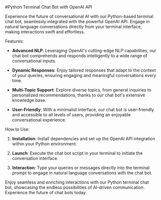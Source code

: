#Python Terminal Chat Bot with OpenAI API


Experience the future of conversational AI with our Python-based terminal chat bot, seamlessly integrated with the powerful OpenAI API. Engage in natural language conversations directly from your terminal interface, making interactions swift and effortless.

Features:

- **Advanced NLP**: Leveraging OpenAI's cutting-edge NLP capabilities, our chat bot comprehends and responds intelligently to a wide range of conversational inputs.

- **Dynamic Responses**: Enjoy tailored responses that adapt to the context of your queries, ensuring engaging and meaningful conversations every time.

- **Multi-Topic Support**: Explore diverse topics, from general inquiries to personalized recommendations, thanks to our chat bot's extensive knowledge base.

- **User-Friendly**: With a minimalist interface, our chat bot is user-friendly and accessible to all levels of users, providing an enjoyable conversational experience.

How to Use:

1. **Installation**: Install dependencies and set up the OpenAI API integration within your Python environment.

2. **Launch**: Execute the chat bot script in your terminal to initiate the conversation interface.

3. **Interaction**: Type your queries or messages directly into the terminal prompt to engage in natural language conversations with the chat bot.

Enjoy seamless and enriching interactions with our Python terminal chat bot, showcasing the endless possibilities of AI-driven communication. Experience the future of chat bots today.
